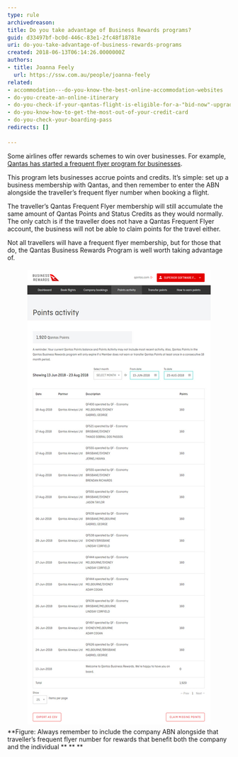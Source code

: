 ```yaml
---
type: rule
archivedreason: 
title: Do you take advantage of Business Rewards programs?
guid: d33497bf-bc0d-446c-83e1-2fc48f18781e
uri: do-you-take-advantage-of-business-rewards-programs
created: 2018-06-13T06:14:26.0000000Z
authors:
- title: Joanna Feely
  url: https://ssw.com.au/people/joanna-feely
related:
- accommodation---do-you-know-the-best-online-accommodation-websites
- do-you-create-an-online-itinerary
- do-you-check-if-your-qantas-flight-is-eligible-for-a-"bid-now"-upgrade
- do-you-know-how-to-get-the-most-out-of-your-credit-card
- do-you-check-your-boarding-pass
redirects: []

---
```


Some airlines offer rewards schemes to win over businesses. For example, [Qantas has started a frequent flyer program for businesses](https://www.qantasbusinessrewards.com/).

This program lets businesses accrue points and credits. It’s simple: set up a business membership with Qantas, and then remember to enter the ABN alongside the traveller’s frequent flyer number when booking a flight. 


The traveller’s Qantas Frequent Flyer membership will still accumulate the same amount of Qantas Points and Status Credits as they would normally. The only catch is if the traveller does not have a Qantas Frequent Flyer account, the business will not be able to claim points for the travel either.



Not all travellers will have a frequent flyer membership, but for those that do, the Qantas Business Rewards Program is well worth taking advantage of. 



<!--endintro-->
<dd class="ssw15-rteElement-FigureNormal"><img src="qantas-business-rewards-points-activity.jpg" alt="Qantas Business Rewards Points Activity screen" style="margin:5px;"><br></dd> **Figure: Always remember to include the company ABN alongside that traveller’s frequent flyer number for rewards that benefit both the company and the individual
** **
**
